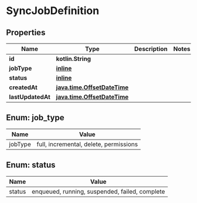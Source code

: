 
# SyncJobDefinition

## Properties
Name | Type | Description | Notes
------------ | ------------- | ------------- | -------------
**id** | **kotlin.String** |  | 
**jobType** | [**inline**](#JobTypeEnum) |  | 
**status** | [**inline**](#StatusEnum) |  | 
**createdAt** | [**java.time.OffsetDateTime**](java.time.OffsetDateTime.md) |  | 
**lastUpdatedAt** | [**java.time.OffsetDateTime**](java.time.OffsetDateTime.md) |  | 


<a name="JobTypeEnum"></a>
## Enum: job_type
Name | Value
---- | -----
jobType | full, incremental, delete, permissions


<a name="StatusEnum"></a>
## Enum: status
Name | Value
---- | -----
status | enqueued, running, suspended, failed, complete



